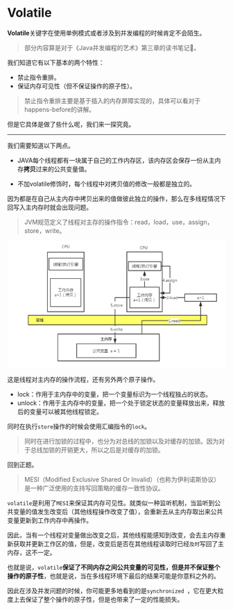 # Volatile 

**Volatile**关键字在使用单例模式或者涉及到并发编程的时候肯定不会陌生。

> 部分内容算是对于《Java并发编程的艺术》第三章的读书笔记:dog:。

我们知道它有以下基本的两个特性：


- 禁止指令重排。
- 保证内存可见性（但不保证操作的原子性）。

> 禁止指令重排主要是基于插入的内存屏障实现的，具体可以看对于happens-before的讲解。


但是它具体是做了些什么呢，我们来一探究竟。

---



我们需要知道以下两点。

- JAVA每个线程都有一块属于自己的工作内存区，该内存区会保存一份从主内存**拷贝**过来的公共变量值。

- 不加volatile修饰时，每个线程中对拷贝值的修改一般都是独立的。

因为都是在自己从主内存中拷贝出来的值做彼此独立的操作，那么在多线程情况下回写入主内存时就会出现问题。

> JVM规范定义了线程对主存的操作指令：read，load，use，assign，store，write。

![](_media\20190819-01.png)

这是线程对主内存的操作流程，还有另外两个原子操作。

- lock：作用于主内存中的变量，把一个变量标识为一个线程独占的状态。
- unlock：作用于主内存中的变量，把一个处于锁定状态的变量释放出来，释放后的变量可以被其他线程锁定。

同时在执行`store`操作的时候会使用汇编指令的`lock`。

> 同时在进行加锁的过程中，也分为对总线的加锁以及对缓存的加锁。因为对于总线加锁的开销更大，所以之后是对缓存的加锁。

回到正题。

> MESI（Modified Exclusive Shared Or Invalid）（也称为伊利诺斯协议）是一种广泛使用的支持写回策略的缓存一致性协议。

`volatile`是利用了`MESI`来保证其内存可见性。就类似一种监听机制，当监听到公共变量的值发生改变后（其他线程操作改变了值），会重新去从主内存取出来公共变量更新到工作内存中再操作。

因此，当有一个线程对变量做出改变之后，其他线程能感知到改变，会去主内存重新获取并更新工作区的值，但是，改变后是否在其他线程读取时已经`及时`写回了主内存，这不一定。

也就是说，`volatile`**保证了不同内存之间公共变量的可见性，但是并不保证整个操作的原子性**，也就是说，当在多线程环境下最后的结果可能是你意料之外的。

因此在涉及并发问题的时候，你可能更多地看到的是`synchronized `，它在更大粒度上去保证了整个操作的原子性，但是也带来了一定的性能损失。